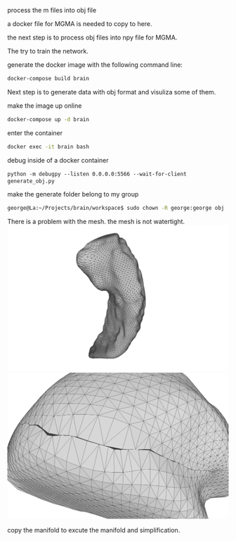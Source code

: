 process the m files into obj file 

a docker file for MGMA is needed to copy to here.

the next step is to process obj files into npy file for MGMA.

The try to train the network. 

generate the docker image with the following command line:
```bash
docker-compose build brain
```

Next step is to generate data with obj format and visuliza some of them.

make the image up online
```bash
docker-compose up -d brain
```
enter the container
```bash
docker exec -it brain bash
```

debug inside of a docker container
```
python -m debugpy --listen 0.0.0.0:5566 --wait-for-client generate_obj.py
```

make the generate folder belong to my group
```bash
george@La:~/Projects/brain/workspace$ sudo chown -R george:george obj
```

There is a problem with the mesh. the mesh is not watertight.
![over all figure](fig/whole.png)
![detail figure](fig/crack.png)


copy the manifold to excute the manifold and simplification.

